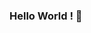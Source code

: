 ### Hello World ! 👋

<!--
**FrancisPj/FrancisPj** is a ✨ _special_ ✨ repository because its `README.md` (this file) appears on your GitHub profile.

### Qui suis-je ?
 - Je suis un sénoir dévelppeur web junior !
 
### Frontend 

✔️ ![HTML5](https://img.shields.io/badge/html5-%23E34F26.svg?style=for-the-badge&logo=html5&logoColor=white) 
✔️ ![CSS3](https://img.shields.io/badge/css3-%231572B6.svg?style=for-the-badge&logo=css3&logoColor=white) 
✔️ ![JavaScript](https://img.shields.io/badge/javascript-%23323330.svg?style=for-the-badge&logo=javascript&logoColor=%23F7DF1E)
✔️ ![React](https://img.shields.io/badge/react-%2320232a.svg?style=for-the-badge&logo=react&logoColor=%2361DAFB)
✔️ ![SASS](https://img.shields.io/badge/SASS-hotpink.svg?style=for-the-badge&logo=SASS&logoColor=white)
⌛ ...

### Backend 

✔️ ![NodeJS](https://img.shields.io/badge/node.js-6DA55F?style=for-the-badge&logo=node.js&logoColor=white)
✔️ ![MongoDB](https://img.shields.io/badge/MongoDB-%234ea94b.svg?style=for-the-badge&logo=mongodb&logoColor=white) 

⌛ ...

---

### Tools 🛠️


✔️ ![Visual Studio Code](https://img.shields.io/badge/Visual%20Studio%20Code-0078d7.svg?style=for-the-badge&logo=visual-studio-code&logoColor=white)
✔️ ![PhpStorm](https://img.shields.io/badge/phpstorm-143?style=for-the-badge&logo=phpstorm&logoColor=black&color=black&labelColor=darkorchid)
✔️ ![Figma](https://img.shields.io/badge/figma-%23F24E1E.svg?style=for-the-badge&logo=figma&logoColor=white)
✔️ ![Gimp Gnu Image Manipulation Program](https://img.shields.io/badge/Gimp-657D8B?style=for-the-badge&logo=gimp&logoColor=FFFFFF)
✔️ ![Inkscape](https://img.shields.io/badge/Inkscape-e0e0e0?style=for-the-badge&logo=inkscape&logoColor=080A13)


Here are some ideas to get you started:
- 🔭 I’m currently working on ...
- 🌱 I’m currently learning ...
- 👯 I’m looking to collaborate on ...
- 🤔 I’m looking for help with ...
- 💬 Ask me about ...
- 📫 How to reach me: ...
- 😄 Pronouns: ...
- ⚡ Fun fact: ...
-->
